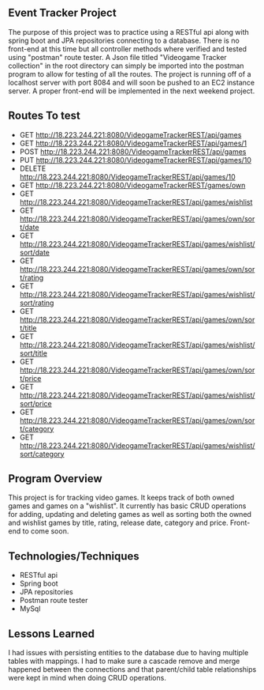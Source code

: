 ## Event Tracker Project
 The purpose of this project was to practice using a RESTful api along with spring boot and JPA repositories connecting to a database. There is no front-end at this time but all controller methods where verified and tested using "postman" route tester. A Json file titled "Videogame Tracker collection" in the root directory can simply be imported into the postman program to allow for testing of all the routes. The project is running off of a localhost server with port 8084 and will soon be pushed to an EC2 instance server. A proper front-end will be implemented in the next weekend project.

## Routes To test
* GET http://18.223.244.221:8080/VideogameTrackerREST/api/games
* GET http://18.223.244.221:8080/VideogameTrackerREST/api/games/1
* POST http://18.223.244.221:8080/VideogameTrackerREST/api/games
* PUT http://18.223.244.221:8080/VideogameTrackerREST/api/games/10
* DELETE http://18.223.244.221:8080/VideogameTrackerREST/api/games/10
* GET http://18.223.244.221:8080/VideogameTrackerREST/games/own
* GET http://18.223.244.221:8080/VideogameTrackerREST/api/games/wishlist
* GET http://18.223.244.221:8080/VideogameTrackerREST/api/games/own/sort/date
* GET http://18.223.244.221:8080/VideogameTrackerREST/api/games/wishlist/sort/date
* GET http://18.223.244.221:8080/VideogameTrackerREST/api/games/own/sort/rating
* GET http://18.223.244.221:8080/VideogameTrackerREST/api/games/wishlist/sort/rating
* GET http://18.223.244.221:8080/VideogameTrackerREST/api/games/own/sort/title
* GET http://18.223.244.221:8080/VideogameTrackerREST/api/games/wishlist/sort/title
* GET http://18.223.244.221:8080/VideogameTrackerREST/api/games/own/sort/price
* GET http://18.223.244.221:8080/VideogameTrackerREST/api/games/wishlist/sort/price
* GET http://18.223.244.221:8080/VideogameTrackerREST/api/games/own/sort/category
* GET http://18.223.244.221:8080/VideogameTrackerREST/api/games/wishlist/sort/category

## Program Overview
This project is for tracking video games. It keeps track of both owned games and games on a "wishlist". It currently has basic CRUD operations for adding, updating and deleting games as well as sorting both the owned and wishlist games by title, rating, release date, category and price. Front-end to come soon.

## Technologies/Techniques
* RESTful api
* Spring boot
* JPA repositories
* Postman route tester
* MySql


## Lessons Learned
I had issues with persisting entities to the database due to having multiple tables with mappings. I had to make sure a cascade remove and merge happened between the connections and that parent/child table relationships were kept in mind when doing CRUD operations.
